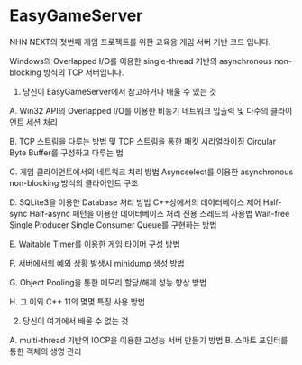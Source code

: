 EasyGameServer
==============

NHN NEXT의 첫번째 게임 프로젝트를 위한 교육용 게임 서버 기반 코드 입니다.

Windows의 Overlapped I/O를 이용한 single-thread 기반의 asynchronous non-blocking 방식의 TCP 서버입니다.


1. 당신이 EasyGameServer에서 참고하거나 배울 수 있는 것

A. Win32 API의 Overlapped I/O를 이용한 비동기 네트워크 입출력 및 다수의 클라이언트 세션 처리

B. TCP 스트림을 다루는 방법 및 TCP 스트림을 통한 패킷 시리얼라이징
   Circular Byte Buffer를 구성하고 다루는 법
   
C. 게임 클라이언트에서의 네트워크 처리 방법
   Asyncselect를 이용한 asynchronous non-blocking 방식의 클라이언트 구조

D. SQLite3을 이용한 Database 처리 방법
   C++상에서의 데이터베이스 제어
   Half-sync Half-async 패턴을 이용한 데이터베이스 처리 전용 스레드의 사용법
   Wait-free Single Producer Single Consumer Queue를 구현하는 방법

E. Waitable Timer를 이용한 게임 타이머 구성 방법

F. 서버에서의 예외 상황 발생시 minidump 생성 방법

G. Object Pooling을 통한 메모리 할당/해제 성능 향상 방법

H. 그 이외 C++ 11의 몇몇 특징 사용 방법


2. 당신이 여기에서 배울 수 없는 것

A. multi-thread 기반의 IOCP을 이용한 고성능 서버 만들기 방법
B. 스마트 포인터를 통한 객체의 생명 관리
